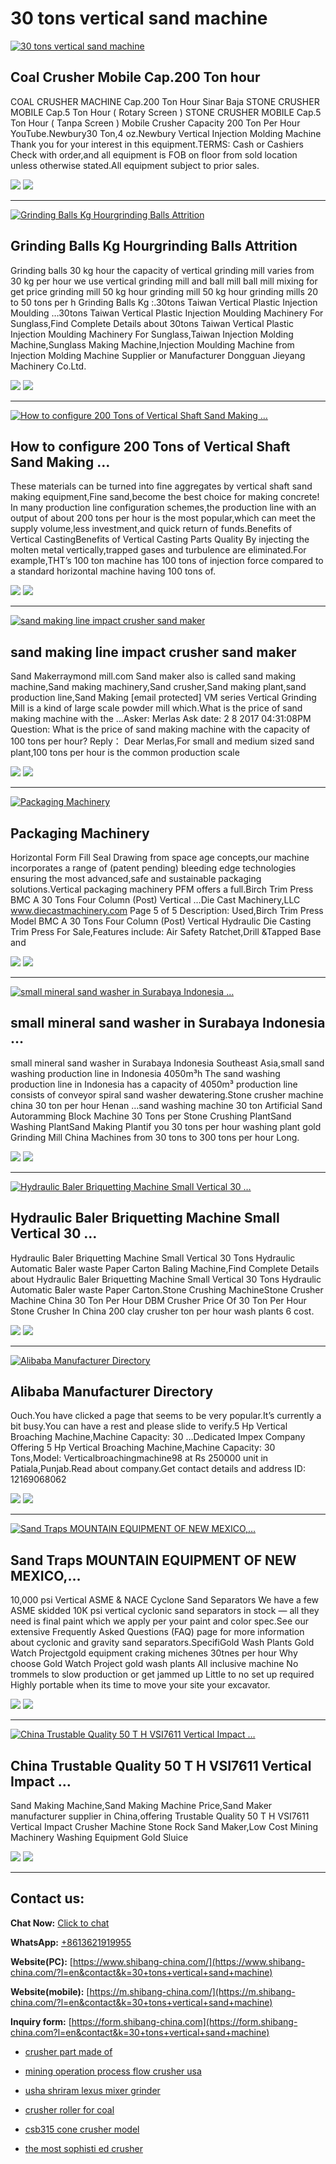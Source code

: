 # 30 tons vertical sand machine

<a href="https://swt.shibang-china.com/?l=en&img&k=30+tons+vertical+sand+machine" target="_blank">![30 tons vertical sand machine](http://static.shibang-china.com/all-800x300/19.jpg)</a>

## Coal Crusher Mobile Cap.200 Ton hour
COAL CRUSHER MACHINE Cap.200 Ton Hour Sinar Baja STONE CRUSHER MOBILE Cap.5 Ton Hour ( Rotary Screen ) STONE CRUSHER MOBILE Cap.5 Ton Hour ( Tanpa Screen ) Mobile Crusher Capacity 200 Ton Per Hour YouTube.Newbury30 Ton,4 oz.Newbury Vertical Injection Molding Machine Thank you for your interest in this equipment.TERMS: Cash or Cashiers Check with order,and all equipment is FOB on floor from sold location unless otherwise stated.All equipment subject to prior sales.


<a href="https://whatsapp.shibangsoft.com/WhatsApp.php" target="_blank" title="WhatsApp">![](http://static.shibang-china.com/icon/whatsapp.png)</a> <a href="https://swt.shibang-china.com/?l=en&icon&k=30+tons+vertical+sand+machine" target="_blank">![](http://static.shibang-china.com/icon/chat-en.png)</a>

---

<a href="https://swt.shibang-china.com/?l=en&img&k=30+tons+vertical+sand+machine" target="_blank">![Grinding Balls Kg Hourgrinding Balls Attrition](http://static.shibang-china.com/all-800x300/1168.jpg)</a>

## Grinding Balls Kg Hourgrinding Balls Attrition
Grinding balls 30 kg hour the capacity of vertical grinding mill varies from 30 kg per hour we use vertical grinding mill and ball mill ball mill mixing for get price grinding mill 50 kg hour grinding mill 50 kg hour grinding mills 20 to 50 tons per h Grinding Balls Kg :.30tons Taiwan Vertical Plastic Injection Moulding …30tons Taiwan Vertical Plastic Injection Moulding Machinery For Sunglass,Find Complete Details about 30tons Taiwan Vertical Plastic Injection Moulding Machinery For Sunglass,Taiwan Injection Molding Machine,Sunglass Making Machine,Injection Moulding Machine from Injection Molding Machine Supplier or Manufacturer Dongguan Jieyang Machinery Co.Ltd.


<a href="https://whatsapp.shibangsoft.com/WhatsApp.php" target="_blank" title="WhatsApp">![](http://static.shibang-china.com/icon/whatsapp.png)</a> <a href="https://swt.shibang-china.com/?l=en&icon&k=30+tons+vertical+sand+machine" target="_blank">![](http://static.shibang-china.com/icon/chat-en.png)</a>

---

<a href="https://swt.shibang-china.com/?l=en&img&k=30+tons+vertical+sand+machine" target="_blank">![How to configure 200 Tons of Vertical Shaft Sand Making …](http://static.shibang-china.com/all-800x300/1056.jpg)</a>

## How to configure 200 Tons of Vertical Shaft Sand Making …
These materials can be turned into fine aggregates by vertical shaft sand making equipment,Fine sand,become the best choice for making concrete! In many production line configuration schemes,the production line with an output of about 200 tons per hour is the most popular,which can meet the supply volume,less investment,and quick return of funds.Benefits of Vertical CastingBenefits of Vertical Casting Parts Quality By injecting the molten metal vertically,trapped gases and turbulence are eliminated.For example,THT’s 100 ton machine has 100 tons of injection force compared to a standard horizontal machine having 100 tons of.


<a href="https://whatsapp.shibangsoft.com/WhatsApp.php" target="_blank" title="WhatsApp">![](http://static.shibang-china.com/icon/whatsapp.png)</a> <a href="https://swt.shibang-china.com/?l=en&icon&k=30+tons+vertical+sand+machine" target="_blank">![](http://static.shibang-china.com/icon/chat-en.png)</a>

---

<a href="https://swt.shibang-china.com/?l=en&img&k=30+tons+vertical+sand+machine" target="_blank">![sand making line impact crusher sand maker](http://static.shibang-china.com/all-800x300/763.jpg)</a>

## sand making line impact crusher sand maker
Sand Makerraymond mill.com Sand maker also is called sand making machine,Sand making machinery,Sand crusher,Sand making plant,sand production line,Sand Making [email protected] VM series Vertical Grinding Mill is a kind of large scale powder mill which.What is the price of sand making machine with the …Asker: Merlas Ask date: 2 8 2017 04:31:08PM Question: What is the price of sand making machine with the capacity of 100 tons per hour? Reply： Dear Merlas,For small and medium sized sand plant,100 tons per hour is the common production scale


<a href="https://whatsapp.shibangsoft.com/WhatsApp.php" target="_blank" title="WhatsApp">![](http://static.shibang-china.com/icon/whatsapp.png)</a> <a href="https://swt.shibang-china.com/?l=en&icon&k=30+tons+vertical+sand+machine" target="_blank">![](http://static.shibang-china.com/icon/chat-en.png)</a>

---

<a href="https://swt.shibang-china.com/?l=en&img&k=30+tons+vertical+sand+machine" target="_blank">![Packaging Machinery](http://static.shibang-china.com/all-800x300/238.jpg)</a>

## Packaging Machinery
Horizontal Form Fill Seal Drawing from space age concepts,our machine incorporates a range of (patent pending) bleeding edge technologies ensuring the most advanced,safe and sustainable packaging solutions.Vertical packaging machinery PFM offers a full.Birch Trim Press BMC A 30 Tons Four Column (Post) Vertical …Die Cast Machinery,LLC www.diecastmachinery.com Page 5 of 5 Description: Used,Birch Trim Press Model BMC A 30 Tons Four Column (Post) Vertical Hydraulic Die Casting Trim Press For Sale,Features include: Air Safety Ratchet,Drill &amp;Tapped Base and


<a href="https://whatsapp.shibangsoft.com/WhatsApp.php" target="_blank" title="WhatsApp">![](http://static.shibang-china.com/icon/whatsapp.png)</a> <a href="https://swt.shibang-china.com/?l=en&icon&k=30+tons+vertical+sand+machine" target="_blank">![](http://static.shibang-china.com/icon/chat-en.png)</a>

---

<a href="https://swt.shibang-china.com/?l=en&img&k=30+tons+vertical+sand+machine" target="_blank">![small mineral sand washer in Surabaya Indonesia …](http://static.shibang-china.com/all-800x300/88.jpg)</a>

## small mineral sand washer in Surabaya Indonesia …
small mineral sand washer in Surabaya Indonesia Southeast Asia,small sand washing production line in Indonesia 4050m&#179;h The sand washing production line in Indonesia has a capacity of 4050m&#179; production line consists of conveyor spiral sand washer dewatering.Stone crusher machine china 30 ton per hour Henan …sand washing machine 30 ton Artificial Sand Autoramming Block Machine 30 Tons per Stone Crushing PlantSand Washing PlantSand Making Plantif you 30 tons per hour washing plant gold Grinding Mill China Machines from 30 tons to 300 tons per hour Long.


<a href="https://whatsapp.shibangsoft.com/WhatsApp.php" target="_blank" title="WhatsApp">![](http://static.shibang-china.com/icon/whatsapp.png)</a> <a href="https://swt.shibang-china.com/?l=en&icon&k=30+tons+vertical+sand+machine" target="_blank">![](http://static.shibang-china.com/icon/chat-en.png)</a>

---

<a href="https://swt.shibang-china.com/?l=en&img&k=30+tons+vertical+sand+machine" target="_blank">![Hydraulic Baler Briquetting Machine Small Vertical 30 …](http://static.shibang-china.com/all-800x300/563.jpg)</a>

## Hydraulic Baler Briquetting Machine Small Vertical 30 …
Hydraulic Baler Briquetting Machine Small Vertical 30 Tons Hydraulic Automatic Baler waste Paper Carton Baling Machine,Find Complete Details about Hydraulic Baler Briquetting Machine Small Vertical 30 Tons Hydraulic Automatic Baler waste Paper Carton.Stone Crushing MachineStone Crusher Machine China 30 Ton Per Hour DBM Crusher Price Of 30 Ton Per Hour Stone Crusher In China 200 clay crusher ton per hour wash plants 6 cost.


<a href="https://whatsapp.shibangsoft.com/WhatsApp.php" target="_blank" title="WhatsApp">![](http://static.shibang-china.com/icon/whatsapp.png)</a> <a href="https://swt.shibang-china.com/?l=en&icon&k=30+tons+vertical+sand+machine" target="_blank">![](http://static.shibang-china.com/icon/chat-en.png)</a>

---

<a href="https://swt.shibang-china.com/?l=en&img&k=30+tons+vertical+sand+machine" target="_blank">![Alibaba Manufacturer Directory](http://static.shibang-china.com/all-800x300/491.jpg)</a>

## Alibaba Manufacturer Directory
Ouch.You have clicked a page that seems to be very popular.It’s currently a bit busy.You can have a rest and please slide to verify.5 Hp Vertical Broaching Machine,Machine Capacity: 30 …Dedicated Impex Company Offering 5 Hp Vertical Broaching Machine,Machine Capacity: 30 Tons,Model: Verticalbroachingmachine98 at Rs 250000 unit in Patiala,Punjab.Read about company.Get contact details and address ID: 12169068062


<a href="https://whatsapp.shibangsoft.com/WhatsApp.php" target="_blank" title="WhatsApp">![](http://static.shibang-china.com/icon/whatsapp.png)</a> <a href="https://swt.shibang-china.com/?l=en&icon&k=30+tons+vertical+sand+machine" target="_blank">![](http://static.shibang-china.com/icon/chat-en.png)</a>

---

<a href="https://swt.shibang-china.com/?l=en&img&k=30+tons+vertical+sand+machine" target="_blank">![Sand Traps MOUNTAIN EQUIPMENT OF NEW MEXICO,…](http://static.shibang-china.com/all-800x300/1350.jpg)</a>

## Sand Traps MOUNTAIN EQUIPMENT OF NEW MEXICO,…
10,000 psi Vertical ASME &amp; NACE Cyclone Sand Separators We have a few ASME skidded 10K psi vertical cyclonic sand separators in stock — all they need is final paint which we apply per your paint and color spec.See our extensive Frequently Asked Questions (FAQ) page for more information about cyclonic and gravity sand separators.SpecifiGold Wash Plants Gold Watch Projectgold equipment craking michenes 30tnes per hour Why choose Gold Watch Project gold wash plants All inclusive machine No trommels to slow production or get jammed up Little to no set up required Highly portable when its time to move your site your excavator.


<a href="https://whatsapp.shibangsoft.com/WhatsApp.php" target="_blank" title="WhatsApp">![](http://static.shibang-china.com/icon/whatsapp.png)</a> <a href="https://swt.shibang-china.com/?l=en&icon&k=30+tons+vertical+sand+machine" target="_blank">![](http://static.shibang-china.com/icon/chat-en.png)</a>

---

<a href="https://swt.shibang-china.com/?l=en&img&k=30+tons+vertical+sand+machine" target="_blank">![China Trustable Quality 50 T H VSI7611 Vertical Impact …](http://static.shibang-china.com/all-800x300/1445.jpg)</a>

## China Trustable Quality 50 T H VSI7611 Vertical Impact …
Sand Making Machine,Sand Making Machine Price,Sand Maker manufacturer supplier in China,offering Trustable Quality 50 T H VSI7611 Vertical Impact Crusher Machine Stone Rock Sand Maker,Low Cost Mining Machinery Washing Equipment Gold Sluice

<a href="https://whatsapp.shibangsoft.com/WhatsApp.php" target="_blank" title="WhatsApp">![](http://static.shibang-china.com/icon/whatsapp.png)</a> <a href="https://swt.shibang-china.com/?l=en&icon&k=30+tons+vertical+sand+machine" target="_blank">![](http://static.shibang-china.com/icon/chat-en.png)</a>

---
## Contact us:

**Chat Now:** [Click to chat](https://swt.shibang-china.com?l=en&contact&k=30+tons+vertical+sand+machine)

**WhatsApp:**  [+8613621919955](https://whatsapp.shibangsoft.com/WhatsApp.php)

**Website(PC):** [https://www.shibang-china.com/](https://www.shibang-china.com/?l=en&contact&k=30+tons+vertical+sand+machine)

**Website(mobile):** [https://m.shibang-china.com/](https://m.shibang-china.com/?l=en&contact&k=30+tons+vertical+sand+machine)

**Inquiry form:** [https://form.shibang-china.com](https://form.shibang-china.com?l=en&contact&k=30+tons+vertical+sand+machine)

* [crusher part made of](../163/crusher%20part%20made%20of.md)

* [mining operation process flow crusher usa](../169/mining%20operation%20process%20flow%20crusher%20usa.md)

* [usha shriram lexus mixer grinder](../164/usha%20shriram%20lexus%20mixer%20grinder.md)

* [crusher roller for coal](../170/crusher%20roller%20for%20coal.md)

* [csb315 cone crusher model](../170/csb315%20cone%20crusher%20model.md)

* [the most sophisti ed crusher](../166/the%20most%20sophisti%20ed%20crusher.md)